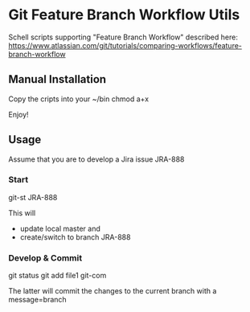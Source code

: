 # Git Feature Branch Workflow Utils
Schell scripts supporting "Feature Branch Workflow" described here:
https://www.atlassian.com/git/tutorials/comparing-workflows/feature-branch-workflow

## Manual Installation
Copy the cripts into your 
~/bin
chmod a+x

Enjoy!

## Usage
Assume that you are to develop a Jira issue JRA-888

### Start
git-st JRA-888

This will 
 - update local master and 
 - create/switch to branch JRA-888

### Develop & Commit
git status
git add file1
git-com

The latter will commit the changes to the current branch with a message=branch
